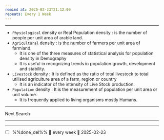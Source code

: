 ```yaml
---
remind at: 2025-02-23T21:12:00
repeats: Every 1 Week
---
```

---
- `Physiological` density or Real Population density : is the number of people per unit area of arable land.
- `Agricultural` density : is the number of farmers per unit area of farmland.
    - ​It is one of the three measures of statistical analysis for population density in Demography
    - It is useful in recognizing trends in population growth, development and stability.
- `Livestock` density : It is defined as the ratio of total livestock to total utilised agriculture area of a farm, region or country
    - It is an indicator of the intensity of Live Stock production.
- `Population` density : It is the measurement of population per unit area or unit volume.
    - ​It is frequently applied to living organisms mostly Humans.


---
Next Search

---
---
- [ ] %%done_del%% 🔁 every week 📅 2025-02-23